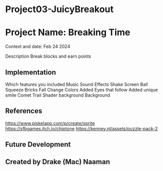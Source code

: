 # Project03-JuicyBreakout

# Project Name: Breaking Time
Context and date: Feb 24 2024

Description
Break blocks and earn points
## Implementation
Which features you included
Music
Sound Effects
Shake Screen
Ball Squeeze
Bricks Fall 
Change Colors 
Added Eyes that follow
Added unique smile
Comet Trail
Shader background
Background 
## References
https://www.piskelapp.com/p/create/sprite
https://sfbgames.itch.io/chiptone
https://kenney.nl/assets/puzzle-pack-2
## Future Development

## Created by Drake (Mac) Naaman
